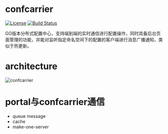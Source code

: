 # confcarrier

[![License](http://img.shields.io/:license-apache-brightgreen.svg)](http://www.apache.org/licenses/LICENSE-2.0.html)
[![Build Status](https://travis-ci.org/data2/confcarrier.svg?branch=master)](https://travis-ci.org/data2/confcarrier)

GO版本分布式配置中心，支持端到端的实时通信进行配置操作，同时具备后台页面管理的功能，并能对监听指定命名空间下的配置的客户端进行消息广播通知，类似于热更新。

# architecture
![confcarrier](https://user-images.githubusercontent.com/13504729/131481175-3f4f0776-79a9-4c2c-aef7-73c533c21004.png)

# portal与confcarrier通信
+ queue message
+ cache
+ make-one-server

